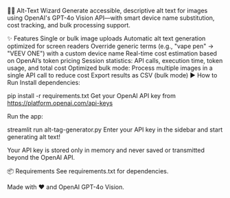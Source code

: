 🧙‍♂️ Alt-Text Wizard
Generate accessible, descriptive alt text for images using OpenAI's GPT-4o Vision API—with smart device name substitution, cost tracking, and bulk processing support.

✨ Features
Single or bulk image uploads
Automatic alt text generation optimized for screen readers
Override generic terms (e.g., "vape pen" → "VEEV ONE") with a custom device name
Real-time cost estimation based on OpenAI’s token pricing
Session statistics: API calls, execution time, token usage, and total cost
Optimized bulk mode: Process multiple images in a single API call to reduce cost
Export results as CSV (bulk mode)
▶️ How to Run
Install dependencies:


pip install -r requirements.txt
Get your OpenAI API key from https://platform.openai.com/api-keys

Run the app:


streamlit run alt-tag-generator.py
Enter your API key in the sidebar and start generating alt text!

Your API key is stored only in memory and never saved or transmitted beyond the OpenAI API.

📦 Requirements
See requirements.txt for dependencies.

Made with ❤️ and OpenAI GPT-4o Vision.
